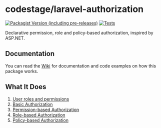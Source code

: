 # codestage/laravel-authorization
[![Packagist Version (including pre-releases)](https://img.shields.io/packagist/v/codestage/laravel-authorization?include_prereleases&style=flat)](https://packagist.org/packages/codestage/laravel-authorization)
[![Tests](https://github.com/Codestagero/laravel-authorization/actions/workflows/tests.yml/badge.svg)](https://github.com/Codestagero/laravel-authorization/actions/workflows/tests.yml)

Declarative permission, role and policy-based authorization, inspired by ASP.NET.

## Documentation
You can read the [Wiki](https://github.com/Codestagero/laravel-authorization/wiki) for documentation and code examples on how this package works.

## What It Does
1. [User roles and permissions](https://github.com/Codestagero/laravel-authorization/wiki/Roles-and-Permissions)
2. [Basic Authorization](https://github.com/Codestagero/laravel-authorization/wiki/Simple-authorization)
3. [Permission-based Authorization](https://github.com/Codestagero/laravel-authorization/wiki/Permission-based-authorization)
4. [Role-based Authorization](https://github.com/Codestagero/laravel-authorization/wiki/Role-based-authorization)
5. [Policy-based Authorization](https://github.com/Codestagero/laravel-authorization/wiki/Policy-based-authorization)

